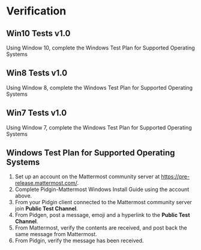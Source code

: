 # Verification 



## Win10 Tests v1.0 

Using Window 10, complete the Windows Test Plan for Supported Operating Systems

## Win8 Tests v1.0 

Using Window 8, complete the Windows Test Plan for Supported Operating Systems

## Win7 Tests v1.0 

Using Window 7, complete the Windows Test Plan for Supported Operating Systems

## Windows Test Plan for Supported Operating Systems 

1. Set up an account on the Mattermost community server at https://pre-release.mattermost.com/.
2. Complete Pidgin-Mattermost Windows Install Guide using the account above.
3. From your Pidgin client connected to the Mattermost community server join **Public Test Channel**.
4. From Pidgen, post a message, emoji and a hyperlink to the **Public Test Channel**. 
5. From Mattermost, verify the contents are received, and post back the same message from Mattermost.
6. From Pidgin, verify the message has been received. 
